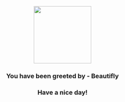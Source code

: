<p align="center">
            <img src="https://raw.githubusercontent.com/PokeAPI/sprites/master/sprites/pokemon/267.png" width="150" height="150">
          </p>
          <h3 align="center">You have been greeted by - <b>Beautifly</b></h3>
          <h3 align="center">Have a nice day!</h3>
        